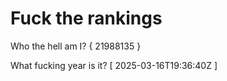 # Fuck the rankings

Who the hell am I?
{ 21988135 }

What fucking year is it?
[ 2025-03-16T19:36:40Z ]
